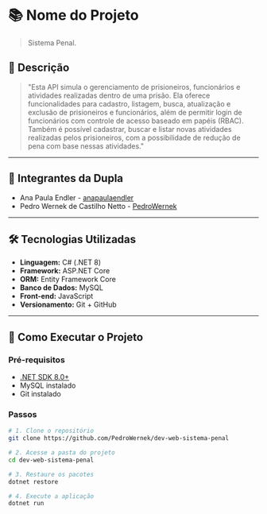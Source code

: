 # 📚 Nome do Projeto

> Sistema Penal.

## 🧾 Descrição

> "Esta API simula o gerenciamento de prisioneiros, funcionários e atividades realizadas dentro de uma prisão. Ela oferece funcionalidades para cadastro, listagem, busca, atualização e exclusão de prisioneiros e funcionários, além de permitir login de funcionários com controle de acesso baseado em papéis (RBAC). Também é possível cadastrar, buscar e listar novas atividades realizadas pelos prisioneiros, com a possibilidade de redução de pena com base nessas atividades."

---

## 👥 Integrantes da Dupla

- Ana Paula Endler - [anapaulaendler](https://github.com/anapaulaendler)
- Pedro Wernek de Castilho Netto - [PedroWernek](https://github.com/PedroWernek)

---

## 🛠️ Tecnologias Utilizadas

- **Linguagem:** C# (.NET 8)
- **Framework:** ASP.NET Core
- **ORM:** Entity Framework Core
- **Banco de Dados:** MySQL
- **Front-end:** JavaScript
- **Versionamento:** Git + GitHub

---

## 🚀 Como Executar o Projeto

### Pré-requisitos

- [.NET SDK 8.0+](https://dotnet.microsoft.com/en-us/download)
- MySQL instalado
- Git instalado

### Passos

```bash
# 1. Clone o repositório
git clone https://github.com/PedroWernek/dev-web-sistema-penal

# 2. Acesse a pasta do projeto
cd dev-web-sistema-penal

# 3. Restaure os pacotes
dotnet restore

# 4. Execute a aplicação
dotnet run
